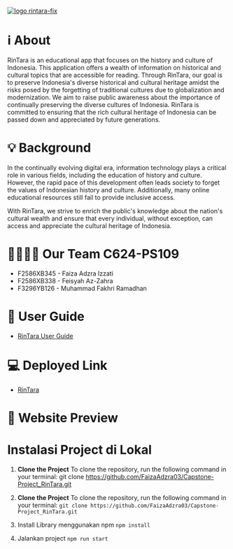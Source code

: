 

[![logo rintara-fix](https://github.com/FaizaAdzra03/Capstone_Project---RinTara/assets/90081266/24d86f08-b407-4a8d-83b5-fc33230167fb/raw)](https://rintara.vercel.app/)


#  ℹ About 
RinTara is an educational app that focuses on the history and culture of Indonesia. This application offers a wealth of information on historical and cultural topics that are accessible for reading. Through RinTara, our goal is to preserve Indonesia's diverse historical and cultural heritage amidst the risks posed by the forgetting of traditional cultures due to globalization and modernization. We aim to raise public awareness about the importance of continually preserving the diverse cultures of Indonesia. RinTara is committed to ensuring that the rich cultural heritage of Indonesia can be passed down and appreciated by future generations.

# 💡 Background
In the continually evolving digital era, information technology plays a critical role in various fields, including the education of history and culture. However, the rapid pace of this development often leads society to forget the values of Indonesian history and culture. Additionally, many online educational resources still fail to provide inclusive access.

With RinTara, we strive to enrich the public's knowledge about the nation's cultural wealth and ensure that every individual, without exception, can access and appreciate the cultural heritage of Indonesia.

# 👩‍💻👨‍💻 Our Team C624-PS109
- F2586XB345 - Faiza Adzra Izzati 
- F2586XB338 - Feisyah Az-Zahra
- F3296YB126 - Muhammad Fakhri Ramadhan 

# 📘 User Guide
- [RinTara User Guide](https://docs.google.com/document/d/1VvmhXNtcYkCnERZm1Elbz4gTSij_unU3sgr2W8PoRtg/edit)
# 💻 Deployed Link
- [RinTara](rintara.vercel.app)
# 🔎 Website Preview
# Instalasi Project di Lokal


1. **Clone the Project**
To clone the repository, run the following command in your terminal:
git clone https://github.com/FaizaAdzra03/Capstone-Project_RinTara.git
1. **Clone the Project**
   To clone the repository, run the following command in your terminal:
   ```git clone https://github.com/FaizaAdzra03/Capstone-Project_RinTara.git```

3. Install Library menggunakan npm
   ```npm install```
4. Jalankan project
   ```npm run start```

